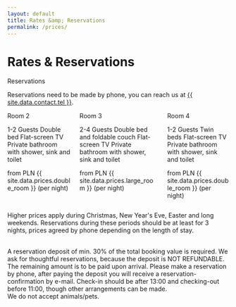 ```yaml
---
layout: default
title: Rates &amp; Reservations
permalink: /prices/
---
```


# Rates &amp; Reservations


<article class="message is-success">
  <div class="message-header">
    <p>Reservations</p>
  </div>
  <div class="message-body">
    Reservations need to be made by phone, you can reach us at <a href="{{ site.baseurl }}/contact/">{{ site.data.contact.tel }}</a>.
  </div>
</article>



<div class="columns is-multiline">
<div class="column is-4-desktop is-6-tablet">
<article class="panel">
  <p class="panel-heading">
    Room 2
  </p>
  
  <a class="panel-block">
    <span class="panel-icon">
      <i class="fas fa-user-friends" aria-hidden="true"></i>
    </span>
    1-2 Guests
  </a>
  
  <a class="panel-block">
    <span class="panel-icon">
      <i class="fas fa-bed" aria-hidden="true"></i>
    </span>
    Double bed
  </a>

  <a class="panel-block">
    <span class="panel-icon">
      <i class="fas fa-tv" aria-hidden="true"></i>
    </span>
    Flat-screen TV
  </a>

  <a class="panel-block">
    <span class="panel-icon">
      <i class="fas fa-shower" aria-hidden="true"></i>
    </span>
    Private bathroom with shower, sink and toilet
  </a>

   <p class="panel-footer">
    <span>from PLN&nbsp;{{ site.data.prices.double_room }}&nbsp;(per night)</span>
  </p>
</article>

</div>

<div class="column is-4-desktop is-6-tablet">
<article class="panel">
  <p class="panel-heading">
    Room 3
  </p>
  
  <a class="panel-block">
    <span class="panel-icon">
      <i class="fas fa-user-friends" aria-hidden="true"></i>
    </span>
    2-4 Guests
  </a>
  
  <a class="panel-block">
    <span class="panel-icon">
      <i class="fas fa-bed" aria-hidden="true"></i>
    </span>
    Double bed and foldable couch
  </a>

  <a class="panel-block">
    <span class="panel-icon">
      <i class="fas fa-tv" aria-hidden="true"></i>
    </span>
    Flat-screen TV
  </a>

  <a class="panel-block">
    <span class="panel-icon">
      <i class="fas fa-shower" aria-hidden="true"></i>
    </span>
    Private bathroom with shower, sink and toilet
  </a>

   <p class="panel-footer">
    <span>from PLN&nbsp;{{ site.data.prices.large_room }}&nbsp;(per night)</span>
  </p>
</article>

</div>
<div class="column is-4-desktop is-6-tablet">
<article class="panel">
  <p class="panel-heading">
    Room 4
  </p>
  
  <a class="panel-block">
    <span class="panel-icon">
      <i class="fas fa-user-friends" aria-hidden="true"></i>
    </span>
    1-2 Guests
  </a>
  
  <a class="panel-block">
    <span class="panel-icon">
      <i class="fas fa-bed" aria-hidden="true"></i>
    </span>
    Twin beds
  </a>

  <a class="panel-block">
    <span class="panel-icon">
      <i class="fas fa-tv" aria-hidden="true"></i>
    </span>
    Flat-screen TV
  </a>

  <a class="panel-block">
    <span class="panel-icon">
      <i class="fas fa-shower" aria-hidden="true"></i>
    </span>
    Private bathroom with shower, sink and toilet
  </a>

   <p class="panel-footer">
    <span>from PLN&nbsp;{{ site.data.prices.double_room }}&nbsp;(per night)</span>
  </p>
</article>

</div>
</div>

Higher prices apply during Christmas, New Year's Eve, Easter and long weekends. Reservations during 
these periods should be at least for 3 nights, prices agreed by phone depending on the length of stay.

<br />
A reservation deposit of min. 30% of the total booking value is required. We ask for thoughtful reservations, 
because the deposit is NOT REFUNDABLE. The remaining amount is to be paid upon arrival. Please make a reservation by 
phone, after paying the deposit you will receive a reservation-confirmation by e-mail. Check-in should be 
after 13:00 and checking-out before 11:00, though other arrangements can be made.

<br />
We do not accept animals/pets.